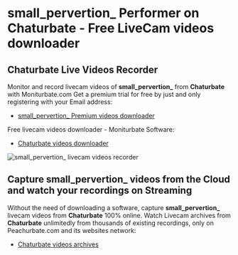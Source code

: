 # small_pervertion_ Performer on Chaturbate - Free LiveCam videos downloader

## Chaturbate Live Videos Recorder

Monitor and record livecam videos of **small_pervertion_** from **Chaturbate** with Moniturbate.com
Get a premium trial for free by just and only registering with your Email address:
* [small_pervertion_ Premium videos downloader](https://moniturbate.com/request-demo-licence-key.html)

Free livecam videos downloader - Moniturbate Software:
* [Chaturbate videos downloader](https://moniturbate.com/moniturbate-download-software.html)

![small_pervertion_ livecam videos recorder](https://peachurnet.com/templates/moniturbate-software.png)


## Capture small_pervertion_ videos from the Cloud and watch your recordings on Streaming

Without the need of downloading a software, capture **small_pervertion_** livecam videos from **Chaturbate** 100% online.
Watch Livecam archives from **Chaturbate** unlimitedly from thousands of existing recordings, only on Peachurbate.com and its websites network:
* [Chaturbate videos archives](https://peachurnet.com/)